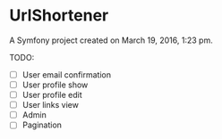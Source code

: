 UrlShortener
============

A Symfony project created on March 19, 2016, 1:23 pm.

TODO:
- [ ] User email confirmation
- [ ] User profile show
- [ ] User profile edit
- [ ] User links view
- [ ] Admin
- [ ] Pagination
